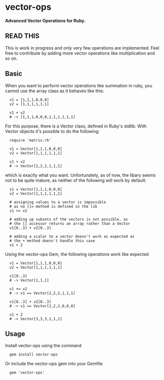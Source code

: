 vector-ops
==========

**Advanced Vector Operations for Ruby.**

READ THIS
----------
This is work in progress and only very few operations are implemented. Feel free to contribute by adding more vector operations 
like multiplication and so on.


Basic
-----

When you want to perform vector operations like summation in ruby, you cannot use the array class as it behaves like this: 

      v1 = [1,1,1,0,0,0]
      v2 = [1,1,1,1,1,1]

      v1 + v2
      # -> [1,1,1,0,0,0,1,1,1,1,1,1]

For this purpose, there is a Vector class, defined in Ruby's stdlib. With Vector objects it's possible to do the following:

      require 'matrix.rb'

      v1 = Vector[1,1,1,0,0,0]
      v2 = Vector[1,1,1,1,1,1]

      v1 + v2
      # -> Vector[2,2,2,1,1,1]

which is exactly what you want. Unfortunately, as of now, the libary seems not to be quite mature, as neither of the following will work by default: 

      v1 = Vector[1,1,1,0,0,0]
      v2 = Vector[1,1,1,1,1,1]

      # assigning values to a vector is impossible 
      # as no []= method is defined in the lib
      v1 += v2

      # adding up subsets of the vectors is not possible, as 
      # the [] accessor returns an array rather than a Vector
      v1[0..3] + v2[0..3]

      # adding a scalar to a vector doesn't work as expected as 
      # the + method doesn't handle this case
      v1 + 2


Using the vector-ops Gem, the following operations work like expected

      v1 = Vector[1,1,1,0,0,0]
      v2 = Vector[1,1,1,1,1,1]

      v1[0..3]
      # -> Vector[1,1,1]

      v1 += v2
      # -> v1 == Vector[2,2,2,1,1,1]

      v1[0..3] + v2[0..3]
      # -> v1 == Vector[2,2,2,0,0,0]

      v1 + 2
      # -> Vector[3,3,3,1,1,1]


Usage
-----

Install vector-ops using the command

      gem install vector-ops

Or include the vector-ops gem into your Gemfile

      gem 'vector-ops'
